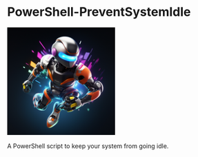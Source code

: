 # PowerShell-PreventSystemIdle

<img src="https://github.com/PrimeEagle/PowerShell-BlockIdle/blob/main/block%20idle.png?raw=true" width="250" />

A PowerShell script to keep your system from going idle.
